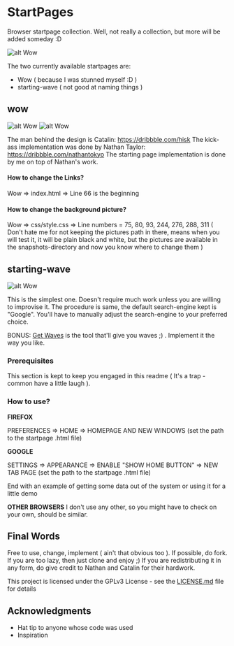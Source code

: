 # StartPages

Browser startpage collection. Well, not really a collection, but more will be added someday :D

![alt Wow](https://github.com/peux-os/startpages/blob/master/snapshots/wow.gif)

The two currently available startpages are:
* Wow ( because I was stunned myself :D )
* starting-wave ( not good at naming things )

## wow

![alt Wow](https://github.com/peux-os/startpages/blob/master/snapshots/wow_front.png)
![alt Wow](https://github.com/peux-os/startpages/blob/master/snapshots/wow_back.png)


The man behind the design is Catalin: https://dribbble.com/hisk
The kick-ass implementation was done by Nathan Taylor: https://dribbble.com/nathantokyo
The starting page implementation is done by me on top of Nathan's work.

#### How to change the Links?
Wow => index.html => Line 66 is the beginning

#### How to change the background picture?
Wow => css/style.css => Line numbers = 75, 80, 93, 244, 276, 288, 311 ( Don't hate me for not keeping the pictures path in there, means when you will test it, it will be plain black and white, but the pictures are available in the snapshots-directory and now you know where to change them )


## starting-wave

![alt Wow](https://github.com/peux-os/startpages/blob/master/snapshots/starting-wave.gif)

This is the simplest one. Doesn't require much work unless you are willing to improvise it.
The procedure is same, the default search-engine kept is "Google". You'll have to manually adjust the search-engine to your preferred choice.

BONUS: [Get Waves](https://getwaves.io/) is the tool that'll give you waves ;) . Implement it the way you like.

### Prerequisites

This section is kept to keep you engaged in this readme ( It's a trap - common have a little laugh ).

### How to use?

**FIREFOX**

PREFERENCES => HOME => HOMEPAGE AND NEW WINDOWS (set the path to the startpage .html file)

**GOOGLE**

SETTINGS => APPEARANCE => ENABLE "SHOW HOME BUTTON" => NEW TAB PAGE (set the path to the startpage .html file)

End with an example of getting some data out of the system or using it for a little demo

**OTHER BROWSERS**
I don't use any other, so you might have to check on your own, should be similar.

## Final Words

Free to use, change, implement ( ain't that obvious too ). If possible, do fork. If you are too lazy, then just clone and enjoy ;)
If you are redistributing it in any form, do give credit to Nathan and Catalin for their hardwork.

This project is licensed under the GPLv3 License - see the [LICENSE.md](https://github.com/peux-os/startpages/blob/master/LICENSE) file for details

## Acknowledgments

* Hat tip to anyone whose code was used
* Inspiration

